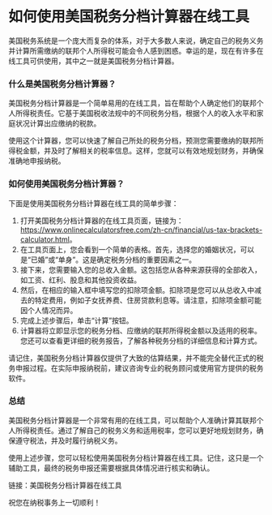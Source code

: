 如何使用美国税务分档计算器在线工具
=================

美国税务系统是一个庞大而复杂的体系，对于大多数人来说，确定自己的税务义务并计算所需缴纳的联邦个人所得税可能会令人感到困惑。幸运的是，现在有许多在线工具可供使用，其中之一就是美国税务分档计算器。

### 什么是美国税务分档计算器？

美国税务分档计算器是一个简单易用的在线工具，旨在帮助个人确定他们的联邦个人所得税责任。它基于美国税收法规中的不同税务分档，根据个人的收入水平和家庭状况计算出应缴纳的税款。

使用这个计算器，您可以快速了解自己所处的税务分档，预测您需要缴纳的联邦所得税金额，并及时了解相关的税率信息。这样，您就可以有效地规划财务，并确保准确地申报纳税。

### 如何使用美国税务分档计算器？

下面是使用美国税务分档计算器在线工具的简单步骤：

1. 打开美国税务分档计算器的在线工具页面，链接为：<https://www.onlinecalculatorsfree.com/zh-cn/financial/us-tax-brackets-calculator.html>。
2. 在工具页面上，您会看到一个简单的表格。首先，选择您的婚姻状况，可以是“已婚”或“单身”。这是确定税务分档的重要因素之一。
3. 接下来，您需要输入您的总收入金额。这包括您从各种来源获得的全部收入，如工资、红利、股息和其他投资收益。
4. 然后，在相应的输入框中填写您的扣除项金额。扣除项是您可以从总收入中减去的特定费用，例如子女抚养费、住房贷款利息等。请注意，扣除项金额可能因个人情况而异。
5. 完成上述步骤后，单击“计算”按钮。
6. 计算器将立即显示您的税务分档、应缴纳的联邦所得税金额以及适用的税率。您还可以查看更详细的税务报告，了解各种税务分档的详细信息和计算方式。

请记住，美国税务分档计算器仅提供了大致的估算结果，并不能完全替代正式的税务申报过程。在实际申报纳税前，建议咨询专业的税务顾问或使用官方提供的税务软件。

### 总结

美国税务分档计算器是一个非常有用的在线工具，可以帮助个人准确计算其联邦个人所得税责任。通过了解自己的税务义务和适用税率，您可以更好地规划财务，确保遵守税法，并及时履行纳税义务。

使用上述步骤，您可以轻松使用美国税务分档计算器在线工具。记住，这只是一个辅助工具，最终的税务申报还需要根据具体情况进行核实和确认。

链接：美国税务分档计算器在线工具

祝您在纳税事务上一切顺利！